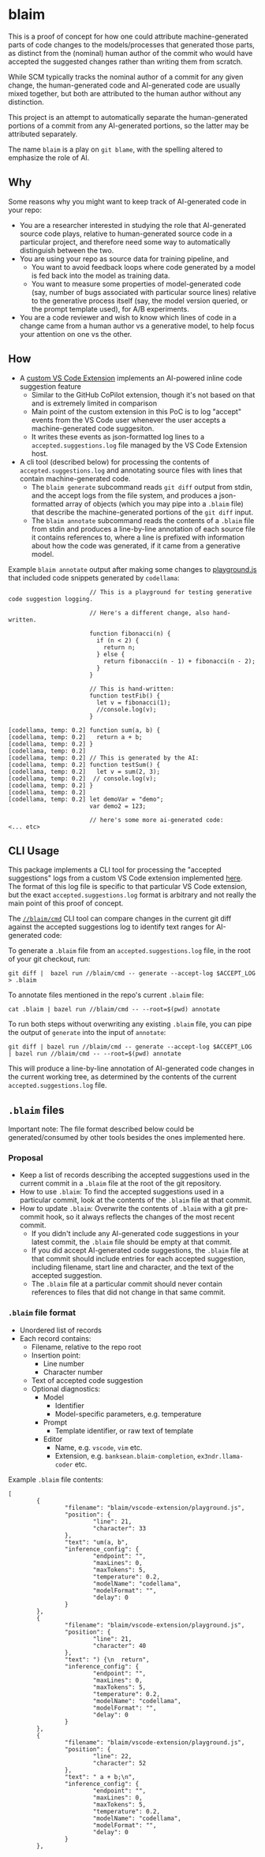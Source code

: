 # blaim

This is a proof of concept for how one could attribute machine-generated parts of code changes to the models/processes that generated those parts, as distinct from the (nominal) human author of the commit who would have accepted the suggested changes rather than writing them from scratch.

While SCM typically tracks the nominal author of a commit for any given change, the human-generated code and AI-generated code are usually mixed together, but both are attributed to the human author without any distinction.

This project is an attempt to automatically separate the human-generated portions of a commit from any AI-generated portions, so the latter may be attributed separately.

The name `blaim` is a play on `git blame`, with the spelling altered to emphasize the role of AI.

## Why

Some reasons why you might want to keep track of AI-generated code in your repo:

- You are a researcher interested in studying the role that AI-generated source code plays, relative to human-generated source code in a particular project, and therefore need some way to automatically distinguish between the two.
- You are using your repo as source data for training pipeline, and
  - You want to avoid feedback loops where code generated by a model is fed back into the model as training data.
  - You want to measure some properties of model-generated code (say, number of bugs associated with particular source lines) relative to the generative process itself (say, the model version queried, or the prompt template used), for A/B experiments.
- You are a code reviewer and wish to know which lines of code in a change came from a human author vs a generative model, to help focus your attention on one vs the other.

## How

- A [custom VS Code Extension](./vscode-extension/) implements an AI-powered inline code suggestion feature
  - Similar to the GitHub CoPilot extension, though it's not based on that and is extremely limited in comparison
  - Main point of the custom extension in this PoC is to log "accept" events from the VS Code user whenever the user accepts a machine-generated code suggesiton.
  - It writes these events as json-formatted log lines to a `accepted.suggestions.log` file managed by the VS Code Extension host.
- A cli tool (described below) for processing the contents of `accepted.suggestions.log` and annotating source files with lines that contain machine-generated code.
  - The `blaim generate` subcommand reads `git diff` output from stdin, and the accept logs from the file system, and produces a json-formatted array of objects (which you may pipe into a `.blaim` file) that describe the machine-generated portions of the `git diff` input.
  - The `blaim annotate` subcommand reads the contents of a `.blaim` file from stdin and produces a line-by-line annotation of each source file it contains references to, where a line is prefixed with information about how the code was generated, if it came from a generative model.

Example `blaim annotate` output after making some changes to [playground.js](./vscode-extension/playground.js) that included code snippets generated by `codellama`:
```
                       // This is a playground for testing generative code suggestion logging.

                       // Here's a different change, also hand-written.

                       function fibonacci(n) {
                         if (n < 2) {
                           return n;
                         } else {
                           return fibonacci(n - 1) + fibonacci(n - 2);
                         }
                       }

                       // This is hand-written:
                       function testFib() {
                         let v = fibonacci(1);
                         //console.log(v);
                       }

[codellama, temp: 0.2] function sum(a, b) {
[codellama, temp: 0.2]   return a + b;
[codellama, temp: 0.2] }
[codellama, temp: 0.2] 
[codellama, temp: 0.2] // This is generated by the AI:
[codellama, temp: 0.2] function testSum() {
[codellama, temp: 0.2]   let v = sum(2, 3);
[codellama, temp: 0.2]  // console.log(v);
[codellama, temp: 0.2] }
[codellama, temp: 0.2] 
[codellama, temp: 0.2] let demoVar = "demo";
                       var demo2 = 123;

                       // here's some more ai-generated code:
<... etc>
```

## CLI Usage

This package implements a CLI tool for processing the "accepted suggestions" logs from a custom VS Code extension implemented [here](./vscode-extension/). The format of this log file is specific to that particular VS Code extension, but the exact `accepted.suggestions.log` format is arbitrary and not really the main point of this proof of concept.

The [`//blaim/cmd`](../cmd/) CLI tool can compare changes in the current git diff against the accepted suggestions log to identify text ranges for AI-generated code:

To generate a `.blaim` file from an `accepted.suggestions.log` file, in the root of your
git checkout, run:

```git diff |  bazel run //blaim/cmd -- generate --accept-log $ACCEPT_LOG > .blaim```

To annotate files mentioned in the repo's current `.blaim` file:

```cat .blaim | bazel run //blaim/cmd -- --root=$(pwd) annotate```

To run both steps without overwriting any existing `.blaim` file,
you can pipe the output of `generate` into the input of `annotate`:

```git diff | bazel run //blaim/cmd -- generate --accept-log $ACCEPT_LOG | bazel run //blaim/cmd -- --root=$(pwd) annotate```

This will produce a line-by-line annotation of AI-generated code changes
in the current working tree, as determined by the contents of the current
`accepted.suggestions.log` file.

## `.blaim` files

Important note: The file format described below could be generated/consumed by other tools besides the ones implemented here.

### Proposal

- Keep a list of records describing the accepted suggestions used in the current commit in a `.blaim` file at the root of the git repository.
- How to use `.blaim`: To find the accepted suggestions used in a particular commit, look at the contents of the `.blaim` file at that commit.
- How to update `.blaim`: Overwrite the contents of `.blaim` with a git pre-commit hook, so it always reflects the changes of the most recent commit.
  - If you didn't include any AI-generated code suggestions in your latest commit, the `.blaim` file should be empty at that commit.
  - If you did accept AI-generated code suggestions, the `.blaim` file at that commit should include entries for each accepted suggestion, including filename, start line and character, and the text of the accepted suggestion.
  - The `.blaim` file at a particular commit should never contain references to files that did not change in that same commit.


### `.blaim` file format

- Unordered list of records
- Each record contains:
  - Filename, relative to the repo root
  - Insertion point:
    - Line number
    - Character number
  - Text of accepted code suggestion
  - Optional diagnostics:
    - Model
      - Identifier
      - Model-specific parameters, e.g. temperature
    - Prompt
      - Template identifier, or raw text of template
    - Editor
      - Name, e.g. `vscode`, `vim` etc.
      - Extension, e.g. `banksean.blaim-completion`, `ex3ndr.llama-coder` etc.

Example `.blaim` file contents:
```
[
        {
                "filename": "blaim/vscode-extension/playground.js",
                "position": {
                        "line": 21,
                        "character": 33
                },
                "text": "um(a, b",
                "inference_config": {
                        "endpoint": "",
                        "maxLines": 0,
                        "maxTokens": 5,
                        "temperature": 0.2,
                        "modelName": "codellama",
                        "modelFormat": "",
                        "delay": 0
                }
        },
        {
                "filename": "blaim/vscode-extension/playground.js",
                "position": {
                        "line": 21,
                        "character": 40
                },
                "text": ") {\n  return",
                "inference_config": {
                        "endpoint": "",
                        "maxLines": 0,
                        "maxTokens": 5,
                        "temperature": 0.2,
                        "modelName": "codellama",
                        "modelFormat": "",
                        "delay": 0
                }
        },
        {
                "filename": "blaim/vscode-extension/playground.js",
                "position": {
                        "line": 22,
                        "character": 52
                },
                "text": " a + b;\n",
                "inference_config": {
                        "endpoint": "",
                        "maxLines": 0,
                        "maxTokens": 5,
                        "temperature": 0.2,
                        "modelName": "codellama",
                        "modelFormat": "",
                        "delay": 0
                }
        },
```